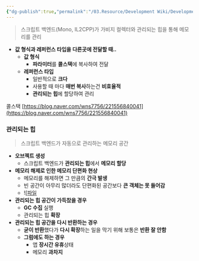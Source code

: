 ```yaml
---
{"dg-publish":true,"permalink":"/03.Resource/Development Wiki/Development Wiki (Sources)/유니티 관리되는 메모리/","noteIcon":"","created":"2024-12-21T18:32:47.000+09:00","updated":"2025-07-19T22:58:36.985+09:00"}
---
```


> 스크립트 백엔드(Mono, IL2CPP)가 가비지 컬렉터와 관리되는 힙을 통해 메모리를 관리

- **값 형식과 레퍼런스 타입을 다른곳에 전달할 때..**
    - **값 형식**
        - **파라미터**를 **콜스택**에 복사하여 전달
    - **레퍼런스 타입**
        - 일반적으로 **크다**
        - 사용할 때 마다 **매번 복사**하는건 **비효율적**
        - **관리되는 힙**에 할당하여 관리

콜스택 [https://blog.naver.com/wns7756/221556840041](https://blog.naver.com/wns7756/221556840041)

### 관리되는 힙

> 스크립트 백엔드가 자동으로 관리하는 메모리 공간

- **오브젝트 생성**
    - 스크립트 백엔드가 **관리되는 힙**에서 **메모리 할당**
- **메모리 해제로 인한 메모리 단편화 현상**
    - 메모리를 해제하면 그 만큼의 **간극 발생**
    - 빈 공간이 아무리 많더라도 단편화된 공간보다 **큰 객체는 못 들어감**
    - ![[파일](https://docs.unity3d.com/kr/2021.3/uploads/Main/managed-heap-removed-objects.jpg)
- **관리되는 힙 공간이 가득찼을 경우**
    - **GC 수집** 실행
    - 관리되는 힙 **확장**
- **관리되는 힙 공간을 다시 반환하는 경우**
    - **굳이 반환**했다가 **다시 확장**하는 일을 막기 위해 보통은 **반환 잘 안함**
    - **그럼에도 하는 경우**
        - 앱 **장시간 유휴**상태
        - 메모리 **과차지**
